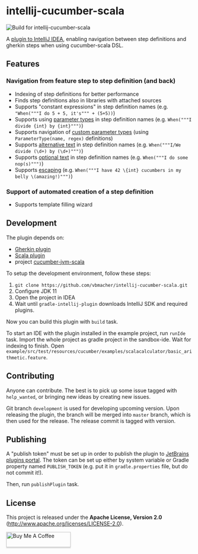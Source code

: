 # intellij-cucumber-scala

![Build for intellij-cucumber-scala](https://github.com/vbmacher/intellij-cucumber-scala/workflows/Build%20for%20intellij-cucumber-scala/badge.svg)

A [plugin to IntelliJ IDEA](https://plugins.jetbrains.com/plugin/7460-cucumber-for-scala),
enabling navigation between step definitions and gherkin steps when using cucumber-scala DSL.

## Features

### Navigation from feature step to step definition (and back)
  - Indexing of step definitions for better performance
  - Finds step definitions also in libraries with attached sources
  - Supports "constant expressions" in step definition names (e.g. `"When("""I do 5 + 5, it's""" + (5+5))`)
  - Supports using [parameter types](https://cucumber.io/docs/cucumber/cucumber-expressions/#parameter-types) in 
    step definition names (e.g. `When("""I divide {int} by {int}""")`)  
  - Supports navigation of [custom parameter types](https://cucumber.io/docs/cucumber/cucumber-expressions/#custom-parameter-types)
    (using `ParameterType(name, regex)` definitions)
  - Supports [alternative text](https://cucumber.io/docs/cucumber/cucumber-expressions/#alternative-text)
    in step definition names (e.g. `When("""I/We divide (\d+) by (\d+)""")`)  
  - Supports [optional text](https://cucumber.io/docs/cucumber/cucumber-expressions/#optional-text)
    in step definition names (e.g. `When("""I do some nop(s)""")`)
  - Supports [escaping](https://cucumber.io/docs/cucumber/cucumber-expressions/#escaping)
    (e.g. `When("""I have 42 \{int} cucumbers in my belly \(amazing!)""")`)

### Support of automated creation of a step definition

  - Supports template filling wizard

## Development

The plugin depends on:
- [Gherkin plugin](https://plugins.jetbrains.com/plugin/9164-gherkin)
- [Scala plugin](https://plugins.jetbrains.com/plugin/1347-scala)
- project [cucumber-jvm-scala](https://github.com/cucumber/cucumber-jvm-scala)

To setup the development environment, follow these steps:

1. `git clone https://github.com/vbmacher/intellij-cucumber-scala.git`
2. Configure JDK 11
3. Open the project in IDEA
4. Wait until `gradle-intellij-plugin` downloads IntelliJ SDK and required plugins.

Now you can build this plugin with `build` task.

To start an IDE with the plugin installed in the example project, run `runIde` task. Import the whole project
as gradle project in the sandbox-ide. Wait for indexing to finish.
Open `example/src/test/resources/cucumber/examples/scalacalculator/basic_arithmetic.feature`.

## Contributing

Anyone can contribute. The best is to pick up some issue tagged with `help_wanted`, or bringing new ideas by creating new issues.

Git branch `development` is used for developing upcoming version. Upon releasing the plugin, the branch will be merged
into `master` branch, which is then used for the release. The release commit is tagged with version.
 
## Publishing

A "publish token" must be set up in order to publish the plugin to [JetBrains plugins portal](https://plugins.jetbrains.com/plugin/7460-cucumber-for-scala).
The token can be set up either by system variable or Gradle property named `PUBLISH_TOKEN` (e.g. put it in `gradle.properties` file, but do not commit it!).

Then, run `publishPlugin` task.

## License

This project is released under the __Apache License, Version 2.0__ (http://www.apache.org/licenses/LICENSE-2.0).

<a href="https://www.buymeacoffee.com/vbmacher" target="_blank"><img src="https://www.buymeacoffee.com/assets/img/custom_images/orange_img.png" alt="Buy Me A Coffee" style="height: 41px !important;width: 174px !important;box-shadow: 0px 3px 2px 0px rgba(190, 190, 190, 0.5) !important;-webkit-box-shadow: 0px 3px 2px 0px rgba(190, 190, 190, 0.5) !important;" ></a>
